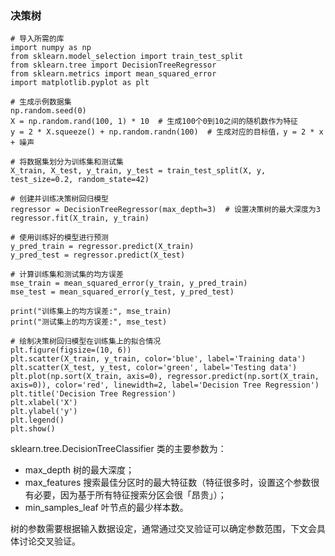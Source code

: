 
### 决策树

```
# 导入所需的库
import numpy as np
from sklearn.model_selection import train_test_split
from sklearn.tree import DecisionTreeRegressor
from sklearn.metrics import mean_squared_error
import matplotlib.pyplot as plt
 
# 生成示例数据集
np.random.seed(0)
X = np.random.rand(100, 1) * 10  # 生成100个0到10之间的随机数作为特征
y = 2 * X.squeeze() + np.random.randn(100)  # 生成对应的目标值，y = 2 * x + 噪声
 
# 将数据集划分为训练集和测试集
X_train, X_test, y_train, y_test = train_test_split(X, y, test_size=0.2, random_state=42)
 
# 创建并训练决策树回归模型
regressor = DecisionTreeRegressor(max_depth=3)  # 设置决策树的最大深度为3
regressor.fit(X_train, y_train)
 
# 使用训练好的模型进行预测
y_pred_train = regressor.predict(X_train)
y_pred_test = regressor.predict(X_test)
 
# 计算训练集和测试集的均方误差
mse_train = mean_squared_error(y_train, y_pred_train)
mse_test = mean_squared_error(y_test, y_pred_test)
 
print("训练集上的均方误差:", mse_train)
print("测试集上的均方误差:", mse_test)
 
# 绘制决策树回归模型在训练集上的拟合情况
plt.figure(figsize=(10, 6))
plt.scatter(X_train, y_train, color='blue', label='Training data')
plt.scatter(X_test, y_test, color='green', label='Testing data')
plt.plot(np.sort(X_train, axis=0), regressor.predict(np.sort(X_train, axis=0)), color='red', linewidth=2, label='Decision Tree Regression')
plt.title('Decision Tree Regression')
plt.xlabel('X')
plt.ylabel('y')
plt.legend()
plt.show()
```

sklearn.tree.DecisionTreeClassifier 类的主要参数为：

-   max_depth 树的最大深度；
-   max_features 搜索最佳分区时的最大特征数（特征很多时，设置这个参数很有必要，因为基于所有特征搜索分区会很「昂贵」）；
-   min_samples_leaf 叶节点的最少样本数。

树的参数需要根据输入数据设定，通常通过交叉验证可以确定参数范围，下文会具体讨论交叉验证。
<!--stackedit_data:
eyJoaXN0b3J5IjpbLTE2MzUyMTU1NjUsMTU3MzQ2NDc3MF19
-->
